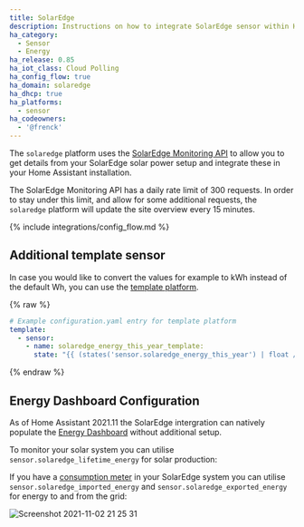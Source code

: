 ```yaml
---
title: SolarEdge
description: Instructions on how to integrate SolarEdge sensor within Home Assistant.
ha_category:
  - Sensor
  - Energy
ha_release: 0.85
ha_iot_class: Cloud Polling
ha_config_flow: true
ha_domain: solaredge
ha_dhcp: true
ha_platforms:
  - sensor
ha_codeowners:
  - '@frenck'
---
```


The `solaredge` platform uses the [SolarEdge Monitoring API](https://www.solaredge.com/sites/default/files/se_monitoring_api.pdf) to allow you to get details from your SolarEdge solar power setup and integrate these in your Home Assistant installation.

<div class='note'>

The SolarEdge Monitoring API has a daily rate limit of 300 requests. In order to stay under this limit, and allow for some additional requests, the `solaredge` platform will update the site overview every 15 minutes.

</div>

{% include integrations/config_flow.md %}

## Additional template sensor

In case you would like to convert the values for example to kWh instead of the default Wh, you can use the [template platform](/integrations/template).

{% raw %}

```yaml
# Example configuration.yaml entry for template platform
template:
  - sensor:
    - name: solaredge_energy_this_year_template:
      state: "{{ (states('sensor.solaredge_energy_this_year') | float / 1000) | round(2) }}"
```

{% endraw %}


## Energy Dashboard Configuration

As of Home Assistant 2021.11 the SolarEdge intergration can natively populate the [Energy Dashboard](https://www.home-assistant.io/docs/energy/) without additional setup.

To monitor your solar system you can utilise `sensor.solaredge_lifetime_energy` for solar production:

If you have a [consumption meter](https://www.solaredge.com/products/metering-and-sensors) in your SolarEdge system you can utilise `sensor.solaredge_imported_energy` and `sensor.solaredge_exported_energy` for energy to and from the grid:

![Screenshot 2021-11-02 21 25 31](https://user-images.githubusercontent.com/79175134/139829667-cfe116f1-c3a7-4c53-8278-6c1d5e7f42d0.png)

